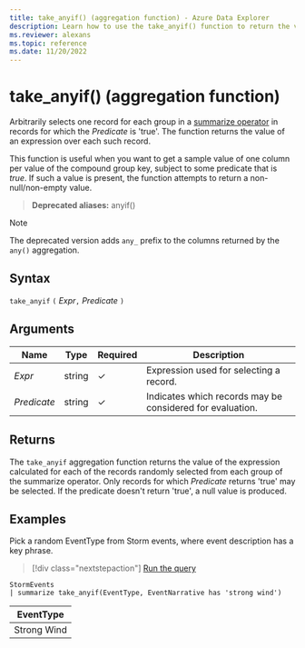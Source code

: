 ```yaml
---
title: take_anyif() (aggregation function) - Azure Data Explorer
description: Learn how to use the take_anyif() function to return the value of an arbitrarily selected record for which the predicate is 'true'.
ms.reviewer: alexans
ms.topic: reference
ms.date: 11/20/2022
---
```

# take_anyif() (aggregation function)

Arbitrarily selects one record for each group in a [summarize operator](summarizeoperator.md) in records for which the *Predicate*
is 'true'. The function returns the value of an expression over each such record.

This function is useful when you want to get a sample value of one column per value of the compound group key, subject to some predicate that is *true*. If such a value is present, the function attempts to return a non-null/non-empty value.

> **Deprecated aliases:** anyif()

> [!NOTE]
> The deprecated version adds `any_` prefix to the columns returned by the `any()` aggregation.

## Syntax

`take_anyif` `(` *Expr*`,` *Predicate* `)`

## Arguments

| Name | Type | Required | Description |
|--|--|--|--|
| *Expr* | string | &check; | Expression used for selecting a record. |
| *Predicate* | string | &check; | Indicates which records may be considered for evaluation. |

## Returns

The `take_anyif` aggregation function returns the value of the expression calculated
for each of the records randomly selected from each group of the summarize operator. Only records for which *Predicate* returns 'true' may be selected. If the predicate doesn't return 'true', a null value is produced.

## Examples

Pick a random EventType from Storm events, where event description has a key phrase.

> [!div class="nextstepaction"]
> <a href="https://dataexplorer.azure.com/clusters/kvc6bc487453a064d3c9de.northeurope/databases/NewDatabase1?query=H4sIAAAAAAAAAwsuyS/KdS1LzSsp5uWqUSguzc1NLMqsSlUoScxOjU/Mq8xM0wBLh1QWpOoogJl+iUVFiSWZZakKGYnFCurFJUX5eekK5Zl5KeqaABMQsZRQAAAA" target="_blank">Run the query</a>

```kusto
StormEvents
| summarize take_anyif(EventType, EventNarrative has 'strong wind')
```

|EventType|
|---|
|Strong Wind|
